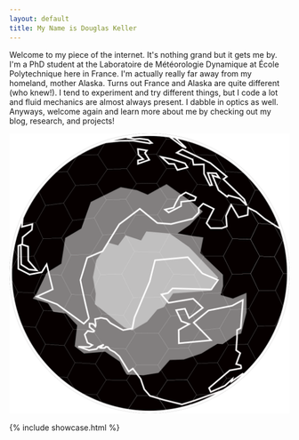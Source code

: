 ```yaml
---
layout: default
title: My Name is Douglas Keller 
---
```


Welcome to my piece of the internet. It's nothing grand but it gets me by. I'm a PhD student at the Laboratoire de Météorologie Dynamique at École Polytechnique here in France. I'm actually really far away from my homeland, mother Alaska. Turns out France and Alaska are quite different (who knew!). I tend to experiment and try different things, but I code a lot and fluid mechanics are almost always present. I dabble in optics as well. Anyways, welcome again and learn more about me by checking out my blog, research, and projects!

<div class="index-logo-box">
	<div class="index-logo">
		<img src="/assets/img/logo/AK_Researcher_zoomed_logo.png">
	</div>
</div>

{% include showcase.html %} 
